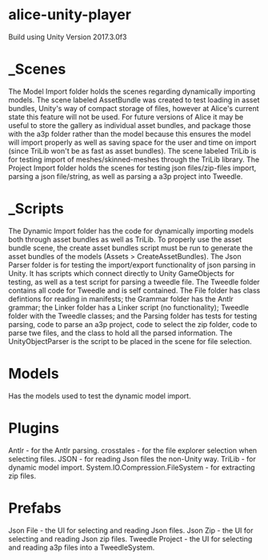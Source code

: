 # alice-unity-player
Build using Unity Version 2017.3.0f3
# _Scenes
The Model Import folder holds the scenes regarding dynamically importing models. The scene labeled AssetBundle was created to test loading in asset bundles, Unity's way of compact storage of files, however at Alice's current state this feature will not be used. For future versions of Alice it may be useful to store the gallery as individual asset bundles, and package those with the a3p folder rather than the model because this ensures the model will import properly as well as saving space for the user and time on import (since TriLib won't be as fast as asset bundles). The scene labeled TriLib is for testing import of meshes/skinned-meshes through the TriLib library.
The Project Import folder holds the scenes for testing json files/zip-files import, parsing a json file/string, as well as parsing a a3p project into Tweedle.
# _Scripts
The Dynamic Import folder has the code for dynamically importing models both through asset bundles as well as TriLib. To properly use the asset bundle scene, the create asset bundles script must be run to generate the asset bundles of the models (Assets > CreateAssetBundles).
The Json Parser folder is for testing the import/export functionality of json parsing in Unity. It has scripts which connect directly to Unity GameObjects for testing, as well as a test script for parsing a tweedle file.
The Tweedle folder contains all code for Tweedle and is self contained. The File folder has class defintions for reading in manifests; the Grammar folder has the Antlr grammar; the Linker folder has a Linker script (no functionality); Tweedle folder with the Tweedle classes; and the Parsing folder has tests for testing parsing, code to parse an a3p project, code to select the zip folder, code to parse twe files, and the class to hold all the parsed information. The UnityObjectParser is the script to be placed in the scene for file selection.
# Models
Has the models used to test the dynamic model import.
# Plugins
Antlr - for the Antlr parsing.
crosstales - for the file explorer selection when selecting files.
JSON - for reading Json files the non-Unity way.
TriLib - for dynamic model import.
System.IO.Compression.FileSystem - for extracting zip files.
# Prefabs
Json File - the UI for selecting and reading Json files.
Json Zip - the UI for selecting and reading Json zip files.
Tweedle Project - the UI for selecting and reading a3p files into a TweedleSystem.
